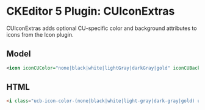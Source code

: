 # CKEditor 5 Plugin: CUIconExtras

CUIconExtras adds optional CU-specific color and background attributes to icons from the Icon plugin.

## Model
```xml
<icon iconCUColor="none|black|white|lightGray|darkGray|gold" iconCUBackgroundStyle="none|square|squareRounded|circle"></icon>
```

## HTML
```html
<i class="ucb-icon-color-(none|black|white|light-gray|dark-gray|gold) ucb-icon-style-(none|square|square-rounded|circle)"></i>
```
